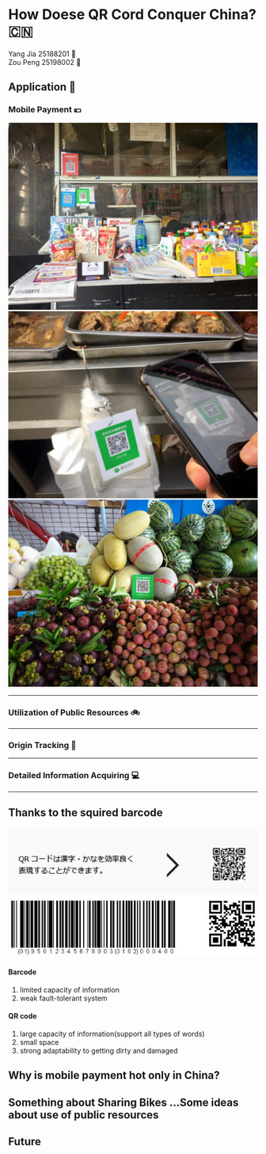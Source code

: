 # How Doese QR Cord Conquer China?  :cn:

Yang  Jia 25188201   :girl:   
Zou Peng 25198002 :boy:

## Application :satellite:

### Mobile Payment :yen:
![](mhack_pre/1_mobile_pay/commondity_pur/qr-code-1.jpg)
![](mhack_pre/1_mobile_pay/commondity_pur/qr-code-3-1.jpg)
![](mhack_pre/1_mobile_pay/commondity_pur/qr-code-5.jpg)

------

### Utilization of Public Resources :bike:
-----

### Origin Tracking :cow2:
-----

### Detailed Information Acquiring :computer:
-----

## Thanks to the squired barcode 
![](JPQRcode.png)
![](BarQR.jpg)

#### Barcode
1. limited capacity of information
2. weak fault-tolerant system

#### QR code
1. large capacity of information(support all types of words)
2. small space
3. strong adaptability to getting dirty and damaged

## Why is mobile payment hot only in China? 

## Something about Sharing Bikes ...Some ideas about use of public resources


## Future
